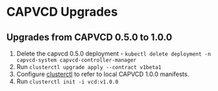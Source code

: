 # CAPVCD Upgrades

## Upgrades from CAPVCD 0.5.0 to 1.0.0

1. Delete the capvcd 0.5.0 deployment - `kubectl delete deployment -n capvcd-system capvcd-controller-manager`
2. Run `clusterctl upgrade apply --contract v1beta1`
3. Configure [clusterctl](CLUSTERCTL.md#clusterctl_set_up) to refer to local CAPVCD 1.0.0 manifests.
4. Run `clusterctl init -i vcd:v1.0.0`
